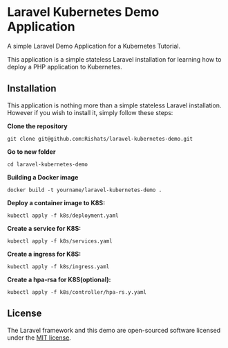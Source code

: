 # Laravel Kubernetes Demo Application

A simple Laravel Demo Application for a Kubernetes Tutorial.

This application is a simple stateless Laravel installation for learning how to deploy a PHP application to Kubernetes.


## Installation

This application is nothing more than a simple stateless Laravel installation. However if you wish to install it, simply follow these steps:

__Clone the repository__

`git clone git@github.com:Rishats/laravel-kubernetes-demo.git`

__Go to new folder__

`cd laravel-kubernetes-demo`


__Building a Docker image__

`docker build -t yourname/laravel-kubernetes-demo .`

__Deploy a container image to K8S:__

`kubectl apply -f k8s/deployment.yaml`

__Create a service for K8S:__

`kubectl apply -f k8s/services.yaml`

__Create a ingress for K8S:__

`kubectl apply -f k8s/ingress.yaml`

__Create a hpa-rsa for K8S(optional):__

`kubectl apply -f k8s/controller/hpa-rs.y.yaml`

## License

The Laravel framework and this demo are open-sourced software licensed under the [MIT license](https://opensource.org/licenses/MIT).
